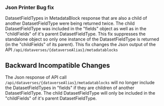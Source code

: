 ### Json Printer Bug fix

DatasetFieldTypes in MetadataBlock response that are also a child of another DatasetFieldType were being returned twice. The child DatasetFieldType was included in the "fields" object as well as in the "childFields" of it's parent DatasetFieldType. This fix suppresses the standalone object so only one instance of the DatasetFieldType is returned (in the "childFields" of its parent).
This fix changes the Json output of the API `/api/dataverses/{dataverseAlias}/metadatablocks`

## Backward Incompatible Changes

The Json response of API call `/api/dataverses/{dataverseAlias}/metadatablocks` will no longer include the DatasetFieldTypes in "fields" if they are children of another DatasetFieldType. The child DatasetFieldType will only be included in the "childFields" of it's parent DatasetFieldType.
